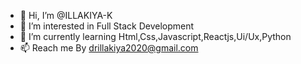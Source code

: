 - 👋 Hi, I’m @ILLAKIYA-K
- 👀 I’m interested in Full Stack Development
- 🌱 I’m currently learning Html,Css,Javascript,Reactjs,Ui/Ux,Python
- 📫 Reach me By drillakiya2020@gmail.com

<!---
ILLAKIYA-K/ILLAKIYA-K is a ✨ special ✨ repository because its `README.md` (this file) appears on your GitHub profile.
You can click the Preview link to take a look at your changes.
--->
